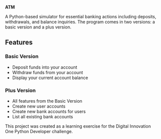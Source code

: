 **ATM**

A Python-based simulator for essential banking actions including deposits, withdrawals, and balance inquiries. The program comes in two versions: a basic version and a plus version.

## Features

### Basic Version

- Deposit funds into your account
- Withdraw funds from your account
- Display your current account balance

### Plus Version

- All features from the Basic Version
- Create new user accounts
- Create new bank accounts for users
- List all existing bank accounts

This project was created as a learning exercise for the Digital Innovation One Python Developer challenge.
